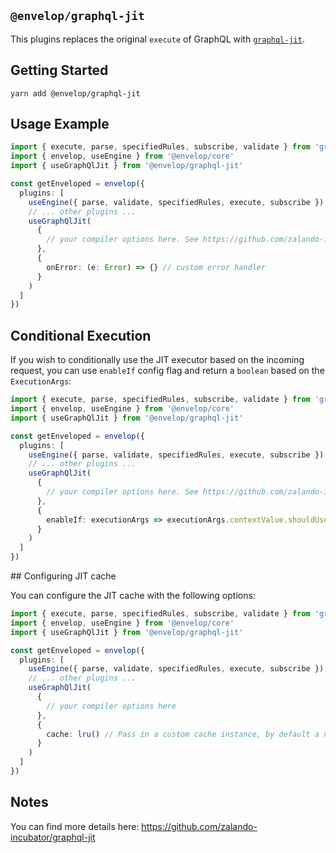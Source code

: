 ## `@envelop/graphql-jit`

This plugins replaces the original `execute` of GraphQL with
[`graphql-jit`](https://github.com/zalando-incubator/graphql-jit).

## Getting Started

```
yarn add @envelop/graphql-jit
```

## Usage Example

```ts
import { execute, parse, specifiedRules, subscribe, validate } from 'graphql'
import { envelop, useEngine } from '@envelop/core'
import { useGraphQlJit } from '@envelop/graphql-jit'

const getEnveloped = envelop({
  plugins: [
    useEngine({ parse, validate, specifiedRules, execute, subscribe }),
    // ... other plugins ...
    useGraphQlJit(
      {
        // your compiler options here. See https://github.com/zalando-incubator/graphql-jit#compiledquery--compilequeryschema-document-operationname-compileroptions
      },
      {
        onError: (e: Error) => {} // custom error handler
      }
    )
  ]
})
```

## Conditional Execution

If you wish to conditionally use the JIT executor based on the incoming request, you can use
`enableIf` config flag and return a `boolean` based on the `ExecutionArgs`:

```ts
import { execute, parse, specifiedRules, subscribe, validate } from 'graphql'
import { envelop, useEngine } from '@envelop/core'
import { useGraphQlJit } from '@envelop/graphql-jit'

const getEnveloped = envelop({
  plugins: [
    useEngine({ parse, validate, specifiedRules, execute, subscribe }),
    // ... other plugins ...
    useGraphQlJit(
      {
        // your compiler options here. See https://github.com/zalando-incubator/graphql-jit#compiledquery--compilequeryschema-document-operationname-compileroptions
      },
      {
        enableIf: executionArgs => executionArgs.contextValue.shouldUseJit
      }
    )
  ]
})
```

## Configuring JIT cache

You can configure the JIT cache with the following options:

```ts
import { execute, parse, specifiedRules, subscribe, validate } from 'graphql'
import { envelop, useEngine } from '@envelop/core'
import { useGraphQlJit } from '@envelop/graphql-jit'

const getEnveloped = envelop({
  plugins: [
    useEngine({ parse, validate, specifiedRules, execute, subscribe }),
    // ... other plugins ...
    useGraphQlJit(
      {
        // your compiler options here
      },
      {
        cache: lru() // Pass in a custom cache instance, by default a new LRU cache is created which uses the default `max` and `ttl` settings
      }
    )
  ]
})
```

## Notes

You can find more details here: https://github.com/zalando-incubator/graphql-jit
